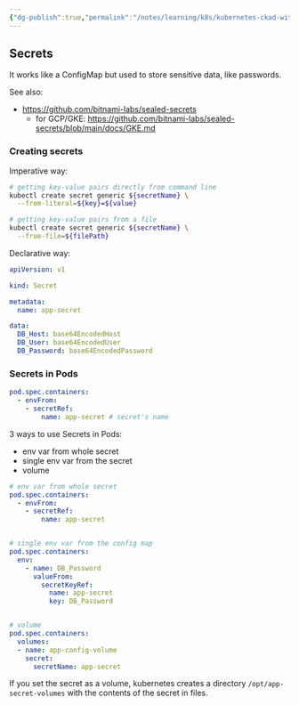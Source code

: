```yaml
---
{"dg-publish":true,"permalink":"/notes/learning/k8s/kubernetes-ckad-with-tests/03-04-secrets/"}
---
```


## Secrets

It works like a ConfigMap but used to store sensitive data, like passwords.

See also:

- <https://github.com/bitnami-labs/sealed-secrets>
    - for GCP/GKE: <https://github.com/bitnami-labs/sealed-secrets/blob/main/docs/GKE.md>


### Creating secrets

Imperative way:
```bash
# getting key-value pairs directly from command line
kubectl create secret generic ${secretName} \
  --from-literal=${key}=${value}

# getting key-value pairs from a file
kubectl create secret generic ${secretName} \
  --from-file=${filePath}
```


Declarative way:
```yaml
apiVersion: v1

kind: Secret

metadata:
  name: app-secret

data:
  DB_Host: base64EncodedHost
  DB_User: base64EncodedUser
  DB_Password: base64EncodedPassword
```


### Secrets in Pods

```yaml
pod.spec.containers:
  - envFrom:
    - secretRef:
        name: app-secret # secret's name
```

3 ways to use Secrets in Pods:

- env var from whole secret
- single env var from the secret
- volume

```yaml
# env var from whole secret
pod.spec.containers:
  - envFrom:
    - secretRef:
        name: app-secret


# single env var from the config map
pod.spec.containers:
  env:
    - name: DB_Password
      valueFrom:
        secretKeyRef:
          name: app-secret
          key: DB_Password


# volume
pod.spec.containers:
  volumes:
  - name: app-config-volume
    secret:
      secretName: app-secret
```

If you set the secret as a volume, kubernetes creates a directory `/opt/app-secret-volumes` with the contents of the secret in files.
